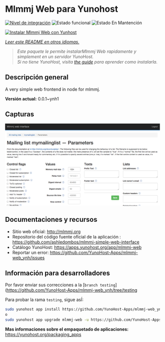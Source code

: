 <!--
Este archivo README esta generado automaticamente<https://github.com/YunoHost/apps/tree/master/tools/readme_generator>
No se debe editar a mano.
-->

# Mlmmj Web para Yunohost

[![Nivel de integración](https://dash.yunohost.org/integration/mlmmj-web.svg)](https://ci-apps.yunohost.org/ci/apps/mlmmj-web/) ![Estado funcional](https://ci-apps.yunohost.org/ci/badges/mlmmj-web.status.svg) ![Estado En Mantención](https://ci-apps.yunohost.org/ci/badges/mlmmj-web.maintain.svg)

[![Instalar Mlmmj Web con Yunhost](https://install-app.yunohost.org/install-with-yunohost.svg)](https://install-app.yunohost.org/?app=mlmmj-web)

*[Leer este README en otros idiomas.](./ALL_README.md)*

> *Este paquete le permite instalarMlmmj Web rapidamente y simplement en un servidor YunoHost.*  
> *Si no tiene YunoHost, visita [the guide](https://yunohost.org/install) para aprender como instalarla.*

## Descripción general

A very simple web frontend in node for mlmmj.

**Versión actual:** 0.0.1~ynh1

## Capturas

![Captura de Mlmmj Web](./doc/screenshots/screenshot.png)

## Documentaciones y recursos

- Sitio web oficial: <http://mlmmj.org>
- Repositorio del código fuente oficial de la aplicación : <https://github.com/ashledombos/mlmmj-simple-web-interface>
- Catálogo YunoHost: <https://apps.yunohost.org/app/mlmmj-web>
- Reportar un error: <https://github.com/YunoHost-Apps/mlmmj-web_ynh/issues>

## Información para desarrolladores

Por favor enviar sus correcciones a la [`branch testing`](https://github.com/YunoHost-Apps/mlmmj-web_ynh/tree/testing

Para probar la rama `testing`, sigue asÍ:

```bash
sudo yunohost app install https://github.com/YunoHost-Apps/mlmmj-web_ynh/tree/testing --debug
o
sudo yunohost app upgrade mlmmj-web -u https://github.com/YunoHost-Apps/mlmmj-web_ynh/tree/testing --debug
```

**Mas informaciones sobre el empaquetado de aplicaciones:** <https://yunohost.org/packaging_apps>
